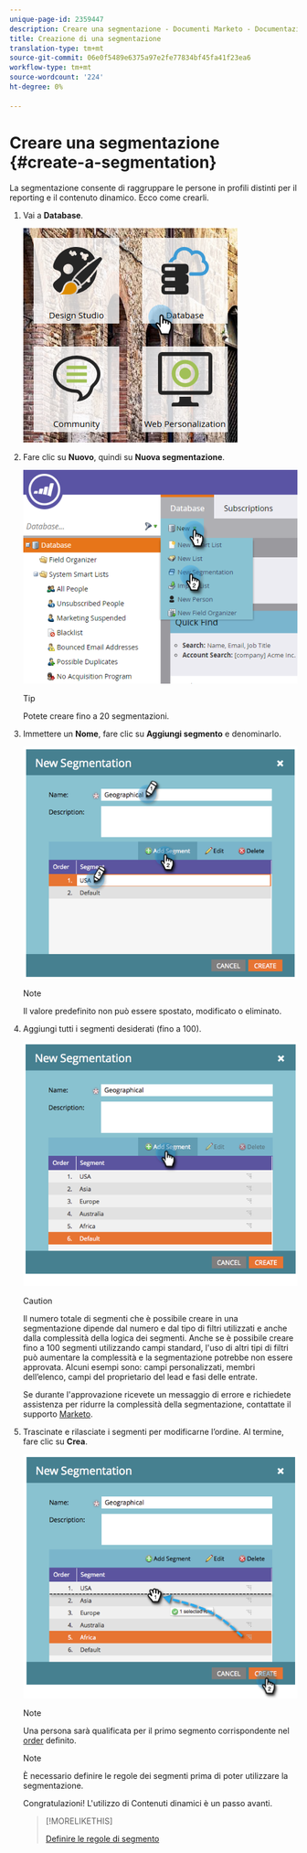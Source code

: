 ```yaml
---
unique-page-id: 2359447
description: Creare una segmentazione - Documenti Marketo - Documentazione prodotto
title: Creazione di una segmentazione
translation-type: tm+mt
source-git-commit: 06e0f5489e6375a97e2fe77834bf45fa41f23ea6
workflow-type: tm+mt
source-wordcount: '224'
ht-degree: 0%

---
```



# Creare una segmentazione {#create-a-segmentation}

La segmentazione consente di raggruppare le persone in profili distinti per il reporting e il contenuto dinamico. Ecco come crearli.

1. Vai a **Database**.

   ![](assets/image2017-3-28-13-3a44-3a54.png)

1. Fare clic su **Nuovo**, quindi su **Nuova segmentazione**.

   ![](assets/image2017-3-28-13-3a56-3a57.png)

   >[!TIP]
   >
   >Potete creare fino a 20 segmentazioni.

1. Immettere un **Nome**, fare clic su **Aggiungi segmento** e denominarlo.

   ![](assets/image2014-9-15-10-3a1-3a1.png)

   >[!NOTE]
   >
   >Il valore predefinito non può essere spostato, modificato o eliminato.

1. Aggiungi tutti i segmenti desiderati (fino a 100).

   ![](assets/image2014-9-15-10-3a1-3a16.png)

   >[!CAUTION]
   >
   >Il numero totale di segmenti che è possibile creare in una segmentazione dipende dal numero e dal tipo di filtri utilizzati e anche dalla complessità della logica dei segmenti. Anche se è possibile creare fino a 100 segmenti utilizzando campi standard, l&#39;uso di altri tipi di filtri può aumentare la complessità e la segmentazione potrebbe non essere approvata. Alcuni esempi sono: campi personalizzati, membri dell’elenco, campi del proprietario del lead e fasi delle entrate.
   >
   >Se durante l&#39;approvazione ricevete un messaggio di errore e richiedete assistenza per ridurre la complessità della segmentazione, contattate il supporto [Marketo](https://nation.marketo.com/t5/Support/ct-p/Support).

1. Trascinate e rilasciate i segmenti per modificarne l’ordine. Al termine, fare clic su **Crea**.

   ![](assets/image2014-9-15-10-3a1-3a30.png)

   >[!NOTE]
   >
   >Una persona sarà qualificata per il primo segmento corrispondente nel [order](/help/marketo/product-docs/personalization/segmentation-and-snippets/segmentation/segmentation-order-priority.md) definito.

   >[!NOTE]
   >
   >È necessario definire le regole dei segmenti prima di poter utilizzare la segmentazione.

   Congratulazioni! L&#39;utilizzo di Contenuti dinamici è un passo avanti.

   >[!MORELIKETHIS]
   >
   >[Definire le regole di segmento](/help/marketo/product-docs/personalization/segmentation-and-snippets/segmentation/define-segment-rules.md)
